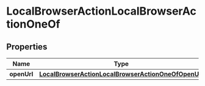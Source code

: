 

# LocalBrowserActionLocalBrowserActionOneOf


## Properties

| Name | Type | Description | Notes |
|------------ | ------------- | ------------- | -------------|
|**openUrl** | [**LocalBrowserActionLocalBrowserActionOneOfOpenUrl**](LocalBrowserActionLocalBrowserActionOneOfOpenUrl.md) |  |  |



